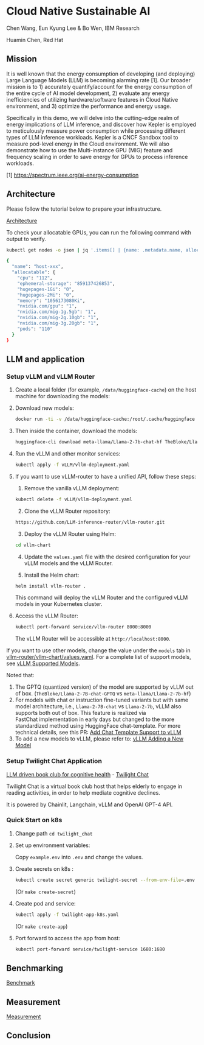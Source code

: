 # Cloud Native Sustainable AI

Chen Wang, Eun Kyung Lee & Bo Wen, IBM Research

Huamin Chen, Red Hat

## Mission
It is well known that the energy consumption of developing (and deploying) Large Language Models (LLM) is becoming alarming rate [1]. Our broader mission is to 1) accurately quantify/account for the energy consumption of the entire cycle of AI model development, 2) evaluate any energy inefficiencies of utilizing hardware/software features in Cloud Native environment, and 3) optimize the performance and energy usage. 

Specifically in this demo, we will delve into the cutting-edge realm of energy implications of LLM inference, and discover how Kepler is employed to meticulously measure power consumption while processing different types of LLM inference workloads. Kepler is a CNCF Sandbox tool to measure pod-level energy in the Cloud environment. We will also demonstrate how to use the Multi-instance GPU (MIG) feature and frequency scaling in order to save energy for GPUs to process inference workloads.  

[1] https://spectrum.ieee.org/ai-energy-consumption

## Architecture

Please follow the tutorial below to prepare your infrastructure.

[Architecture](docs/Architecture.md)

To check your allocatable GPUs, you can run the following command with output to verify.

```bash
kubectl get nodes -o json | jq '.items[] | {name: .metadata.name, allocatable: .status.allocatable}'

{
  "name": "host-xxx",
  "allocatable": {
    "cpu": "112",
    "ephemeral-storage": "859137426853",
    "hugepages-1Gi": "0",
    "hugepages-2Mi": "0",
    "memory": "1056173080Ki",
    "nvidia.com/gpu": "1",
    "nvidia.com/mig-1g.5gb": "1",
    "nvidia.com/mig-2g.10gb": "1",
    "nvidia.com/mig-3g.20gb": "1",
    "pods": "110"
  }
}
```

## LLM and application

### Setup vLLM and vLLM Router

1. Create a local folder (for example, `/data/huggingface-cache`) on the host machine for downloading the models:
2. Download new models:
   ```bash
   docker run -ti -v /data/huggingface-cache:/root/.cache/huggingface --entrypoint=bash vllm/vllm-openai
   ```
3. Then inside the container, download the models:
   ```bash
   huggingface-cli download meta-llama/Llama-2-7b-chat-hf TheBloke/Llama-2-7B-chat-GPTQ TheBloke/Llama-2-13B-chat-GPTQ
   ```
4. Run the vLLM and other monitor services:
   ```bash
   kubectl apply -f vLLM/vllm-deployment.yaml
   ```

5. If you want to use vLLM-router to have a unified API, follow these steps:

   1. Remove the vanilla vLLM deployment:
   ```bash
   kubectl delete -f vLLM/vllm-deployment.yaml
   ```
   
   2. Clone the vLLM Router repository:

   ```bash
   https://github.com/LLM-inference-router/vllm-router.git
   ```

   3. Deploy the vLLM Router using Helm:

   ```bash
   cd vllm-chart
   ```

   4. Update the `values.yaml` file with the desired configuration for your vLLM models and the vLLM Router.

   5. Install the Helm chart:

   ```bash
   helm install vllm-router .
   ```

   This command will deploy the vLLM Router and the configured vLLM models in your Kubernetes cluster.

7. Access the vLLM Router:

   ```bash
   kubectl port-forward service/vllm-router 8000:8000
   ```

   The vLLM Router will be accessible at `http://localhost:8000`.


If you want to use other models, change the value under the `models` tab 
in 
[vllm-router/vllm-chart/values.yaml](https://github.com/LLM-inference-router/vllm-router/blob/main/vllm-chart/values.yaml). 
For a complete list of support models, 
see [vLLM Supported Models](https://docs.vllm.ai/en/latest/models/supported_models.html).

Noted that:
1. The GPTQ (quantized version) of the model are supported by vLLM out of box. (`TheBloke/Llama-2-7B-chat-GPTQ` vs 
   `meta-llama/Llama-2-7b-hf`)
2. For models with chat or instruction fine-tuned variants but with same model architecture, i.e., 
   `Llama-2-7B-chat` vs `Llama-2-7b`, vLLM also supports both out of box. This feature is realized via  
   FastChat implementation in early days but changed to the more standardized method using HuggingFace chat-template.
   For more technical details, see this PR: 
   [Add Chat Template Support to vLLM](https://github.com/vllm-project/vllm/pull/1493)
3. To add a new models to vLLM, please refer to: 
   [vLLM Adding a New Model](https://docs.vllm.ai/en/latest/models/adding_model.html)

### Setup Twilight Chat Application
[LLM driven book club for cognitive health](twilight_chat/README.md) - 
[Twilight Chat](https://github.com/Twilight-Tales/Twilight-Chat)

Twilight Chat is a virtual book club host that helps elderly to engage in reading activities, in order to help 
mediate cognitive declines.

It is powered by Chainlit, Langchain, vLLM and OpenAI GPT-4 API.

### Quick Start on k8s

1. Change path `cd twilight_chat`

2. Set up environment variables:

    Copy `example.env` into `.env` and change the values.

3. Create secrets on k8s :
    ```bash
    kubectl create secret generic twilight-secret --from-env-file=.env
    ```
   (Or `make create-secret`)

4. Create pod and service:

    ```bash
    kubectl apply -f twilight-app-k8s.yaml
    ```
   (Or `make create-app`)

5. Port forward to access the app from host:

   ```bash
   kubectl port-forward service/twilight-service 1680:1680
   ```

## Benchmarking
[Benchmark](docs/Benchmark.md)


## Measurement

[Measurement](docs/Measurement.md)

## Conclusion
